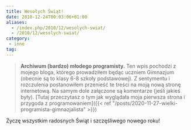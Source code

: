 ```yaml
---
title: Wesołych Świąt!
date: 2010-12-24T00:03:06+01:00
aliases:
  - /index.php/2010/12/wesolych-swiat/
  - /2010/12/wesolych-swiat/
category:
 - inne
tag:
---
```


> **Archiwum (bardzo) młodego programisty.** Ten wpis pochodzi z mojego bloga, którego prowadziłem będąc uczniem Gimnazjum (obecnie są to klasy 6-8 szkoły podstawowej). Z sentymentu i rozczulenia postanowiłem przenieść te treści na moją nową stronę internetową. Na samym dole załączone są komentarze (jeśli jakieś były). [Tutaj przeczytasz o tym jak wyglądała moja pierwsza strona i przygoda z programowaniem]({{< ref "/posts/2020-11-27-wielki-programista-gimnazjalista" >}})
> 

Życzę wszystkim radosnych Świąt i szczęśliwego nowego roku!

